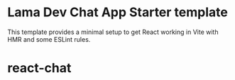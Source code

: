 # Lama Dev Chat App Starter template

This template provides a minimal setup to get React working in Vite with HMR and some ESLint rules.
# react-chat
